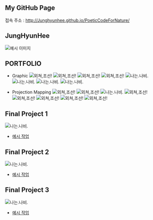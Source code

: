 ## My GitHub Page

접속 주소 : <http://Junghyunhee.github.io/PoeticCodeForNature/>

## JungHyunHee
![예시 이미지](./ply.jpg)


## PORTFOLIO
 * Graphic
 ![외쳐,조선!](./ii.jpg)
 ![외쳐,조선!](./qq.png)
 ![외쳐,조선!](./ww.png)
 ![외쳐,조선!](./ee.png)
 ![나는.나비.](./uu.png)
 ![나는.나비.](./tt.png)
 ![나는.나비.](./yy.png)
 ![나는.나비.](./rr.png)

 * Projection Mapping
  ![외쳐,조선!](./dd.jpeg)
   ![외쳐,조선!](./gg.jpeg)
   ![나는.나비.](./hh.png)
    ![외쳐,조선!](./ff.jpeg)
     ![외쳐,조선!](./ss.jpeg)
      ![외쳐,조선!](./pp.jpeg)
       ![외쳐,조선!](./aa.jpeg)
        ![외쳐,조선!](./oo.jpeg)



## Final Project 1
![나는.나비.](./1-1.png)
  * [예시 작업](./1/)
## Final Project 2
![나는.나비.](./2-2.png)
  * [예시 작업](./2/)
## Final Project 3
![나는.나비.](./1-1.png)
  * [예시 작업](./3F/)
